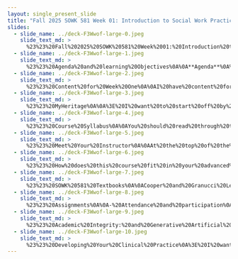```yaml
---
layout: single_present_slide
title: "Fall 2025 SOWK 581 Week 01: Introduction to Social Work Practice with Individuals, Families, & Groups"
slides:
  - slide_name: ../deck-F3Wwof-large-0.jpeg
    slide_text_md: >
      %23%23%20Fall%202025%20SOWK%20581%20Week%2001:%20Introduction%20to%20Social%20Work%20Practice%20with%20Individuals,%20Families,%20%26%20Groups%0A%0Atitle:%20Fall%202025%20SOWK%20581%20Week%2001:%20Introduction%20to%20Social%20Work%20Practice%20with%20Individuals,%20Families,%20%26%20Groups%0Adate:%202025-08-25%2013:38:31%0Alocation:%20Heritage%20University%0Atags:%0A%20%20-%20Heritage%20University%0A%20%20-%20MSW%20Program%0A%20%20-%20SOWK%20581%0Apresentation_video:%20%3E%0A%20%20%22%22%0Adescription:%20%3E%0A%0AWelcome%20to%20the%20first%20official%20week%20of%20your%20MSW%20program%20and%20SOWK%20581.%20This%20class%20is%20one%20of%20the%20more%20clinically%20focused%20classes%20you%20will%20take,%20and%20I%20look%20forward%20to%20learning%20and%20growing%20together.%20This%20week%20is%20asynchronous.%20%20I%20have%20a%20lecture%20video%20that%20introduces%20students%20to%20this%20class,%20covering%20your%20activities%20in%20general%20and%20for%20this%20week.%20%20Each%20week,%20you%20will%20have%20asynchronous%20learning%20tasks%20to%20engage%20in.%20Every%20other%20week,%20we%20will%20also%20meet%20in%20person%20to%20practice%20skills.%20Students%20will%20read%20the%20first%20chapter%20of%20Cooper%20and%20Granucci%20Lesser%20(2022),%20which%20outlines%20the%20theoretical%20basis%20for%20clinical%20social%20work,%20and%20engage%20in%20forum%20reflections%20on%20this%20topic,%20as%20well%20as%20the%20nature%20of%20clinical%20practice.%0A%0AAgenda%20for%20Lecture%20Video:%0A%0A-%20Getting%20settled%20into%20the%20class%0A-%20Reviewing%20the%20syllabus%0A-%20Scholarship%0A-%20Developing%20clinical%20practice%0A%0AThe%20learning%20objectives%20this%20week%20include:%0A%0A-%20To%20identify%20the%20structure%20of%20this%20course,%20the%20assignments%20used%20to%20facilitate%20learning%20and%20demonstrate%20competency,%20and%20what%20to%20expect%20this%20semester.%0A-%20To%20understand%20the%20expectations%20around%20academic%20integrity.%0A-%20Consider%20strategies%20you%20can%20implement%20to%20improve%20your%20clinical%20practice.%0A-%20Evaluate%20experiences%20and%20knowledge%20regarding%20clinical%20practice%0A-%20Gain%20knowledge%20and%20awareness%20regarding%20clinical%20practice%20definitions%20and%20related%20social%20worker%20standards.%0A-%20Appreciate%20the%20evolution%20of%20different%20theoretical%20models.%0A%0A%0A
  - slide_name: ../deck-F3Wwof-large-1.jpeg
    slide_text_md: >
      %23%23%20Agenda%20and%20learning%20Objectives%0A%0A**Agenda**%0A%0A-%20Getting%20settled%20into%20the%20class%0A-%20Reviewing%20the%20syllabus%0A-%20Scholarship%0A-%20Developing%20clinical%20practice%0A%0A**Learning%20Objectives**%0A%0A-%20To%20identify%20the%20structure%20of%20this%20course,%20the%20assignments%20used%20to%20facilitate%20learning%20and%20demonstrate%20competency,%20and%20what%20to%20expect%20this%20semester.%0A-%20To%20understand%20the%20expectations%20around%20academic%20integrity.%0A-%20Consider%20strategies%20you%20can%20implement%20to%20improve%20your%20clinical%20practice.%0A%0A
  - slide_name: ../deck-F3Wwof-large-2.jpeg
    slide_text_md: >
      %23%23%20Content%20for%20Week%20One%0A%0AI%20have%20content%20for%20you%20to%20engage%20with%0A%0A-%20Read%20Cooper%20and%20Granucci%20Lesser%20(2022)%20Chapter%201:%20_Theoretical%20Base%20for%20Clinical%20Social%20Work%20Practice_%0A-%20Read%20Bloeser%20et%20al.%20(2023)%20_Defining%20Clinical%20Social%20Work%20and%20its%20Implications%20for%20Practice_%0A-%20Read%20National%20Association%20of%20Social%20Workers%20(2025)%20_NASW%20Standards%20for%20Clinical%20Social%20Work%20in%20Social%20Work%20Practice_%0A-%20Watch%20my%20lecture%20video%20(will%20be%20added%20Monday)%0A%0AForums%20for%20you%20to%20write%20in:%0A%0A-%20I%20want%20this%20program%20to%20be%20a%20place%20where%20we%20build%20community,%20the%20forum%20%5BIntroductions%20and%20Getting%20Started%5D(https://myheritage.heritage.edu/ICS/Academics/SOWK/SOWK_581/2526_FA-SOWK_581-0/%F0%9F%92%BB_W-01_825-831.jnz%3Fportlet%3DGroup_Discussion_Forums%26screen%3DPostView%26screenType%3Dchange%26id%3Dc918f9e6-9b5e-419c-bbc9-1b07d92b09cc)%20starts%20that%20conversation.%0A-%20We%20all%20have%20%5BPreconceived%20Notions%20of%20Clinical%20Practice%5D(https://myheritage.heritage.edu/ICS/Academics/SOWK/SOWK_581/2526_FA-SOWK_581-0/%F0%9F%92%BB_W-01_825-831.jnz%3Fportlet%3DGroup_Discussion_Forums%26screen%3DPostView%26screenType%3Dchange%26id%3Dbdc44535-2420-40da-a998-e811960bcb8b),%20and%20this%20forum%20gives%20you%20space%20to%20share%20yours.%0A-%20The%20forum%20%5BReflecting%20on%20the%20NASW%20Standards%20and%20Licensing%20for%20Clinical%20Practice%5D(https://myheritage.heritage.edu/ICS/Academics/SOWK/SOWK_581/2526_FA-SOWK_581-0/%F0%9F%92%BB_W-01_825-831.jnz%3Fportlet%3DGroup_Discussion_Forums%26screen%3DPostView%26screenType%3Dchange%26id%3De40c26f2-1e4a-4133-8753-6e63822d2c4d)%20looks%20to%20explore%20how%20clinical%20practice%20is%20defined%20in%20our%20profession.%0A-%20The%20authors%20provide%20some%20reflection%20questions%20you%20can%20respond%20to%20%5BChapter%2001%20Reflection%20Questions%5D(https://myheritage.heritage.edu/ICS/Academics/SOWK/SOWK_581/2526_FA-SOWK_581-0/%F0%9F%92%BB_W-01_825-831.jnz%3Fportlet%3DGroup_Discussion_Forums%26screen%3DPostView%26screenType%3Dchange%26id%3D2216ef81-c235-494e-8d1d-c6f90b2b1586).%0A-%20I%20want%20to%20encourage%20you%20to%20look%20into%20and%20share%20your%20findings%20about%20some%20of%20the%20theories%20provided%20in%20this%20week's%20reading%20in%20%5BDiving%20into%20Examples%20of%20Theories%5D(https://myheritage.heritage.edu/ICS/Academics/SOWK/SOWK_581/2526_FA-SOWK_581-0/%F0%9F%92%BB_W-01_825-831.jnz%3Fportlet%3DGroup_Discussion_Forums%26screen%3DPostView%26screenType%3Dchange%26id%3D6c346bb7-61fd-437e-aac5-50a9c31ffe8f).%0A-%20I%20also%20have%20a%20space%20for%20you%20to%20ask%20any%20%5BQuestions%20About%20This%20Course%5D(https://myheritage.heritage.edu/ICS/Academics/SOWK/SOWK_581/2526_FA-SOWK_581-0/%F0%9F%92%BB_W-01_825-831.jnz%3Fportlet%3DGroup_Discussion_Forums%26screen%3DPostView%26screenType%3Dchange%26id%3Da6f365ac-4d7c-4541-825b-03a78c977de8)%20you%20might%20have.%0A%0AA%20Reading%20Quiz%0A%0A%5BW-01%20Reading%20Quiz%20for%20Cooper%20and%20Granucci%20Lesser%20(2022)%20Chapter%2001%5D(https://myheritage.heritage.edu/ICS/Academics/SOWK/SOWK_581/2526_FA-SOWK_581-0/Assignments.jnz%3Fportlet%3DCoursework%26screen%3DAssignmentDetailView%26screenType%3Dchange%26id%3Ddeb2c593-9114-4b67-a9d8-f3e4c4336731)%0A%0AAnd%20I%20want%20you%20to%20submit%20your%20contact%20info.%0A%0A%0A
  - slide_name: ../deck-F3Wwof-large-3.jpeg
    slide_text_md: >
      %23%23%20MyHeritage%0A%0A%3E%20I%20want%20to%20start%20off%20by%20showing%20you%20around%20MyHeritage.%20%0A%0A-%20Show%20course%20assignments%20%0A-%20Week%20pages%0A-%20Syllabus%20section%0A-%20pull%20up%20syllabus%0A%0A
  - slide_name: ../deck-F3Wwof-large-4.jpeg
    slide_text_md: >
      %23%23%20Course%20Syllabus%0A%0AYou%20should%20read%20through%20this%20fully.%20We%20are%20going%20to%20generally%20talk%20though%20some%20of%20it.%0A%0A
  - slide_name: ../deck-F3Wwof-large-5.jpeg
    slide_text_md: >
      %23%23%20Meet%20Your%20Instructor%0A%0AAt%20the%20top%20of%20the%20syllabus,%20you%20will%20notice...%0A%0A%3E%20You%20can%20just%20call%20me%20Jacob%20or%20Dr.%20Jacob%20(Campbell%20is%20fine%20as%20well...%20but)...%20Related%20Power/privilege%0A%0A-%20Work%20and%20teaching%20experience%0A-%20Research%20and%20population%20interests%0A-%20Associate%20professorship%0A-%20Contact%20practices%20and%20office%20hours%0A%0A
  - slide_name: ../deck-F3Wwof-large-6.jpeg
    slide_text_md: >
      %23%23%20How%20does%20this%20course%20fit%20in%20your%20advanced%20standing%20sequence%0A%0APractice%20and%20more%20clinical%20focused%20class.%20The%20electives%20this%20semester%20are%20also%20clinical%20focused.%20Next%20semester%20you%20586%20is%20also%20more%20clinical%20and%20focused%20on%20practice%20skills.%0A%0A
  - slide_name: ../deck-F3Wwof-large-7.jpeg
    slide_text_md: >
      %23%23%20SOWK%20581%20Textbooks%0A%0ACooper%20and%20Granucci%20Lesser%20(2022)%20Clinical%20Social%20Work%20Practice:%20An%20Integrated%20Approach%20(6th%20ed.)%0ADesk%20Reference%20to%20the%20Diagnostic%20Criteria%20From%20DSM-5-TR%C2%AE%0A%0AUpdate%20on%20book%20delivery.%20Chapter%20in%20myHeritage%0AESD%20and%20DSM%20as%20well%20as%20benefit%20of%20big%20book.%0A%0AHelpful%20resources%0A%0A-%20You%20have%20scholarly%20writing%20and%20activities%20to%20do%20in%20this%20class%20and%20will%20be%20required%20to%20use%20peer-reviewed%20journal%20articles%20for%20some%20of%20it.%20Use%20Eagle%20Search%20and%20or%20Google%20Scholar...%20the%20APA%20style%20guide.%0A%0AExplore%20the%20library%20guides.%0A%0A
  - slide_name: ../deck-F3Wwof-large-8.jpeg
    slide_text_md: >
      %23%23%20Assignments%0A%0A-%20Attendance%20and%20participation%0A-%20Online%20reading%20quizzes%0A-%20Weekly%20forums%0A-%20Working%20with%20a%20Client:%20A%20Case%20Study%20Project%0A%09*%20Psychosocial%20Assessment%0A%09*%20Intervention%20Plan%20Presentation%0A%09*%20Case%20Study%20Paper%0A%0A
  - slide_name: ../deck-F3Wwof-large-9.jpeg
    slide_text_md: >
      %23%23%20Academic%20Integrity:%20and%20Generative%20Artificial%20Intelligence%0A%3E%20I%20want%20to%20talk%20a%20little%20about%20using%20generative%20AI%20and%20how%20you%20might%20think%20about.%0A%0AFirst,%20I%20have%20an%20attachment%20that%20was%20developed%20by%20a%20faculty%20committee%20considering%20Heritage%20and%20the%20use%20of%20AI.%20That%20is%20in%20the%20handouts.%20It%20basically%20just%20says%20to%20ask%20and%20to%20recognize%20it%20is%20different%20between%20different%20places.%0A%0AShow%20Document:%20Al%20Essentials%20for%20Students%20at%20Heritage%20University.%0A%0AIt%20describes%20the%20ethical%20considerations%20including%0A%0A-%20**Originality**:%20All%20submitted%20work%20must%20be%20your%20own.%20Using%20Al%20to%20assist%20is%20not%20the%20same%20as%20having%20Al%20do%0Athe%20work%20for%20you.%20Only%20use%20it%20within%20the%20bounds%20permitted%20by%20your%20instructor.%0A-%20**Acknowledge%20Al%20use**:%20If%20you%20use%20generative%20Al,%20cite%20it%20as%20instructed.%20Ask%20if%20you're%20unsure.%20(Citation%0Aformats%20like%20APA,%20MLA,%20and%20Chicago%20now%20include%20guidance%20for%20Al.)%0A-%20**Protect%20your%20data**:%20Never%20share%20personal,%20sensitive,%20or%20confidential%20information%20with%20public%20Al%0Atools.%0A-%20**Use%20protected%20platforms**:%20When%20possible,%20use%20institutionally%20supported%20Al%20tools%20like%20Microsoft%0ACopilot%20with%20Data%20Protection%20to%20safeguard%20your%20information.%0A%0AIn%20the%20use,%20I%20also%20encourage%20you%20to%20think%20about%20your%20development%20of%20critical%20thinking%20skills%20and%20meta%20analysis%20that%20you%20have%20to%20do%20as%20social%20workers,%20but%20that%20can't%20really%20be%20relegated%20to%20a%20machine%20(maybe%20story%20of%20graphic%20design%20from%20Fedrico).%20We%20won't%20get%20into%20the%20potential%20future%20threats%20around%20information%20and%20ecological%20concerns.%0A%0AI%20want%20to%20talk%20about%20hallucinations.%20I%20have%20to%20screen%20shots%20from%202023/2024%20with%20bad%20results.%0A%0AAI%20saying%20that%20add%20glue%20to%20make%20cheese%20stick%20to%20pizza%0A%0Aor%20AI%20saying%20that%20Christof%20Wandratsch%20completing%20it%20in%2014%20h%2051%20min%20in%202020%20cross%20the%20channel%20on%20foot.%0A%0ATo%20give%20context,%20he%20did%20In%20August%202005%20he%20set%20the%20world%20record%20for%20the%20fastest%20ever%20swim%20of%20the%20English%20Channel%20in%20a%20time%20of%207%20h%2003%20mins%0A%0A%5BFastest%20crossing%20of%20the%20English%20Channel%20swimming%20(male)%20%7C%20Guinness%20World%20Records%5D(https://www.guinnessworldrecords.com/world-records/63415-fastest-crossing-of-the-english-channel-swimming-male)%20provides%20ANDREAS%20WASCHBURGER%20in%202023%20as%20the%20current.%0A%0AI%20have%20another%20screenshot%20asking%20the%20same%20question%20today%20and%20it%20recognizes%20that%20as%20a%20failed%20prompt%20before%20(because%20other%20people%20have%20written%20about%20it)%0A%0AWhat%20I%20want%20you%20to%20realize%20is%20that%20it%20doesn't%20know%20anything.%20It%20is%20making%20logical%20guesses%20about%20how%20to%20describe%20things%20and%20sometimes%20it%20completely%20makes%20those%20things%20up.%20I%20think%20this%20will%20continue%20to%20improve%20but%20it%20can't%20be%20trusted%20for%20100%20%25%20accuracy.%0A%0ASo...%20here%20are%20my...%0A%0A-%20**Hopes%20%26%20Concerns**:%20Can%20help%20us%20all%20level%20of%20and%20improve%20the%20work%20that%20we%20do.%20I%20already%20talked%20about%20my%20concerns.%0A-%20**Appropriate**:%20Getting%20ideas,%20brainstorming,%20asking%20it%20to%20review%20work%20that%20you've%20done%20and%20get%20feedback%0A-%20**Inappropriate**%20Uses:%20Asking%20it%20to%20write%20your%20forum%20or%20papers,%20over%20reliance%0A%0A
  - slide_name: ../deck-F3Wwof-large-10.jpeg
    slide_text_md: >
      %23%23%20Developing%20Your%20Clinical%20Practice%0A%3E%20I%20want%20to%20end%20my%20video%20today,%20talking%20about%20developing%20your%20clinical%20practice.%0A%0A-%20Practice%20at%20the%20edge%20of%20your%20competence%0A-%20Work%20on%20specific%20skills%0A-%20Recognizing%20Imposter%20Syndrome%0A-%20Take%20note%0A-%20Do,%20evaluate,%20do%20evaluate%0A-%20Seek%20feedback%0A
---
```

